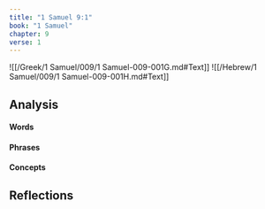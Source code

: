 ```yaml
---
title: "1 Samuel 9:1"
book: "1 Samuel"
chapter: 9
verse: 1
---
```

![[/Greek/1 Samuel/009/1 Samuel-009-001G.md#Text]]
![[/Hebrew/1 Samuel/009/1 Samuel-009-001H.md#Text]]

## Analysis

#### Words

#### Phrases

#### Concepts

## Reflections
